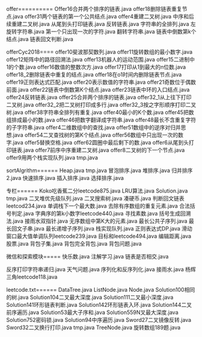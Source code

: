 

offer==========
Offer16合并两个排序的链表.java
offer18删除链表重复节点.java
offer31两个链表的第一个公共结点.java
offer4重建二叉树.java
中序和后续重建二叉树.java
从尾到头打印链表.java
反转链表.java
字符串的全排列.java
左旋转字符串.java
第一个只出现一次的字符.java
翻转字符串.java
链表中倒数第k个结点.java
链表回文判断.java

offerCyc2018====
offer10斐波那契数列.java
offer11旋转数组的最小数字.java
offer12矩阵中的路径回溯法.java
offer13机器人的运动范围.java
offer15二进制中1的个数.java
offer16数值的整数次方.java
offer17打印从1到最大的n位数.java
offer18_2删除链表中重复的结点.java
offer18在o1时间内删除链表节点.java
offer19正则表达式匹配.java
offer20表示数值的字符串.java
offer21奇数位于偶数前面.java
offer22链表中倒数第K个结点.java
offer23链表中环的入口结点.java
offer24反转链表.java
offer25合并两个排序的链表.java
offer32_1从上往下打印二叉树.java
offer32_2把二叉树打印成多行.java
offer32_3按之字形顺序打印二叉树.java
offer38字符串全排列有重复.java
offer40最小的K个数.java
offer45把数组排成最小的数.java
offer46把数字翻译成字符串.java
offer48最长不含重复字符的子字符串.java
offer4二维数组中的查找.java
offer51数组中的逆序对归并思想.java
offer54二叉查找树的第K个结点.java
offer56数组中只出现一次的数字.java
offer5替换空格.java
offer62圆圈中最后剩下的数.java
offer6从尾到头打印链表.java
offer7前序中序重建二叉树.java
offer8二叉树的下一个节点.java
offer9用两个栈实现队列.java
tmp.java

sortAlgrithm======
Heap.java
tmp.java
冒泡排序.java
堆排序.java
归并排序2.java
快速排序.java
插入排序.java
选择排序.java

专栏======
Koko吃香蕉二分leetcode875.java
LRU算法.java
Solution.java
tmp.java
二叉堆优先级队列.java
二叉搜索树.java
凑硬币.java
判断回文链表leetcod234.java
单调栈下一个最大数.java
去除有序数组的重复元素.java
合法括号判定.java
字典序的第k小数字leetcode440.java
寻找素数.java
括号生成回溯法.java
接雨水双指针.java
无序数组中第K大的元素.java
最长公共子序列.java
最长回文子串.java
最长递增子序列.java
栈实现队列.java
正则表达式DP.java
滑动窗口最大值单调队列leetcode239.java
目标和leetcode494.java
编辑距离.java
股票.java
背包子集.java
背包完全背包.java
背包问题.java


微信和探索模块=====
快乐数.java
注解学习.java
链表是否相交.java

反序打印字符串递归.java
天气问题.java
序列化和反序列化.java
接雨水.java
杨辉三角leetcode118.java




leetcode.txt======
DataTree.java
ListNode.java
Node.java
Solution100相同的树.java
Solution104二叉最大深度.java
Solution111二叉最小深度.java
Solution141环形链表判断.java
Solution142环形链表入环.java
Solution144二叉前序遍历.java
Solution53最大子序和.java
Solution559N叉最大深度.java
Solution752密码锁.java
Solution94中序遍历.java
Sword27二叉镜像反转.java
Sword32二叉换行打印.java
tmp.java
TreeNode.java
旋转数组189题.java
